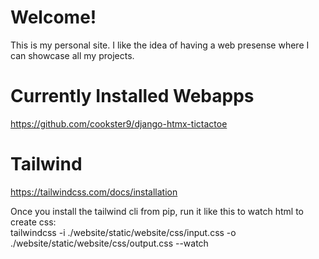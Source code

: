 # Welcome!
This is my personal site. I like the idea of having a web presense where I can showcase all my projects.

# Currently Installed Webapps
https://github.com/cookster9/django-htmx-tictactoe

# Tailwind 
https://tailwindcss.com/docs/installation

Once you install the tailwind cli from pip, run it like this to watch html to create css:\
tailwindcss -i ./website/static/website/css/input.css -o ./website/static/website/css/output.css --watch